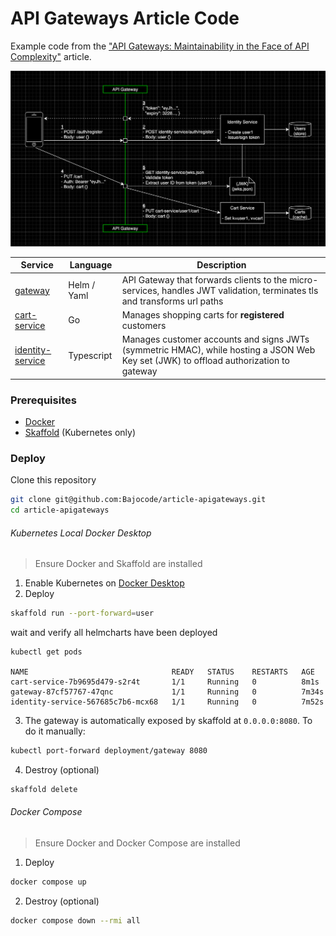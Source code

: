 # API Gateways Article Code
Example code from the ["API Gateways: Maintainability in the Face of API Complexity"](https://betterprogramming.pub/maintainability-in-the-face-of-api-complexity-e23531e2d322) article.

![authentication flow](./media/architecture-flow.png)

| Service                                    | Language    | Description                                                  |
| ------------------------------------------ | ----------- | ------------------------------------------------------------ |
| [gateway](./kubernetes-helmcharts/gateway)                   | Helm / Yaml | API Gateway that forwards clients to the micro-services, handles JWT validation, terminates tls and transforms url paths |
| [cart-service](./cart-service)         | Go          | Manages shopping carts for **registered** customers |
| [identity-service](./identity-service) | Typescript  | Manages customer accounts and signs JWTs (symmetric HMAC), while hosting a JSON Web Key set (JWK) to offload authorization to gateway |

### Prerequisites
* [Docker](https://www.docker.com/)
* [Skaffold](https://skaffold.dev/) (Kubernetes only)

### Deploy

Clone this repository
```sh
git clone git@github.com:Bajocode/article-apigateways.git
cd article-apigateways
```

###### Kubernetes Local Docker Desktop
> Ensure Docker and Skaffold are installed

1. Enable Kubernetes on [Docker Desktop](https://docs.docker.com/docker-for-mac/#kubernetes)
2. Deploy
```sh
skaffold run --port-forward=user
```
wait and verify all helmcharts have been deployed
```
kubectl get pods

NAME                                READY   STATUS    RESTARTS   AGE
cart-service-7b9695d479-s2r4t       1/1     Running   0          8m1s
gateway-87cf57767-47qnc             1/1     Running   0          7m34s
identity-service-567685c7b6-mcx68   1/1     Running   0          7m52s
```
3. The gateway is automatically exposed by skaffold at `0.0.0.0:8080`. To do it manually:
```sh
kubectl port-forward deployment/gateway 8080
```
4. Destroy (optional)
```sh
skaffold delete
```

###### Docker Compose
> Ensure Docker and Docker Compose are installed

1. Deploy
```sh
docker compose up
```

2. Destroy (optional)
```sh
docker compose down --rmi all
```
